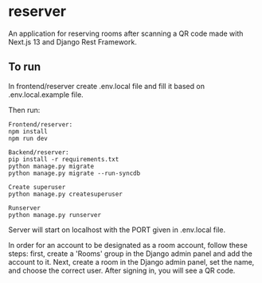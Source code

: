 # reserver
An application for reserving rooms after scanning a QR code made with Next.js 13 and Django Rest Framework.

## To run

In frontend/reserver create .env.local file and fill it based on .env.local.example file.

Then run:
```shell
Frontend/reserver:
npm install
npm run dev

Backend/reserver:
pip install -r requirements.txt
python manage.py migrate
python manage.py migrate --run-syncdb

Create superuser
python manage.py createsuperuser

Runserver
python manage.py runserver
```
Server will start on localhost with the PORT given in .env.local file.

In order for an account to be designated as a room account, follow these steps: first, create a 'Rooms' group in the Django admin panel and add the account to it. Next, create a room in the Django admin panel, set the name, and choose the correct user. After signing in, you will see a QR code.
